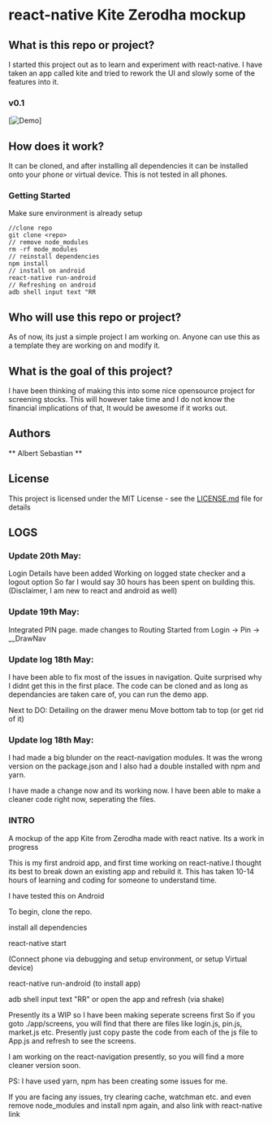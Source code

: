 # react-native Kite Zerodha mockup

## What is this repo or project?

I started this project out as to learn and experiment with react-native. I have taken an app called kite and tried to rework the UI and slowly some of the features into it. 

### v0.1

[![Demo](https://i.imgur.com/8yx4Uat.gif)]

## How does it work?
It can be cloned, and after installing all dependencies it can be installed onto your phone or virtual device. This is not tested in all phones. 
    
### Getting Started
Make sure environment is already setup

```
//clone repo
git clone <repo>
// remove node_modules
rm -rf mode_modules
// reinstall dependencies
npm install
// install on android
react-native run-android
// Refreshing on android
adb shell input text "RR
```

## Who will use this repo or project?
As of now, its just a simple project I am working on.
Anyone can use this as a template they are working on and modify it.

## What is the goal of this project?
I have been thinking of making this into some nice opensource project for screening stocks. This will however take time and I do not know the financial implications of that, It would be awesome if it works out.

## Authors
** Albert Sebastian **

## License

This project is licensed under the MIT License - see the [LICENSE.md](LICENSE.md) file for details


## LOGS

### Update 20th May:
Login Details have been added
Working on logged state checker 
and a logout option
So far I would say 30 hours has been spent on building this. (Disclaimer, I am new to react and android as well)

### Update 19th May:
Integrated PIN page.
made changes to Routing
Started from Login -> Pin -> __DrawNav

### Update log 18th May:

I have been able to fix most of the issues in navigation. Quite surprised why I didnt get this in the first place.
The code can be cloned and as long as dependancies are taken care of, you can run the demo app.

Next to DO:
Detailing on the drawer menu
Move bottom tab to top (or get rid of it)

### Update log 18th May:

I had made a big blunder on the react-navigation modules. It was the wrong version on the package.json and I also had a double installed with npm and yarn. 

I have made a change now and its working now. 
I have been able to make a cleaner code right now,
seperating the files.

### INTRO

A mockup of the app Kite from Zerodha made with react native. Its a work in progress

This is my first android app, and first time working on react-native.I thought its best to break down an existing app and rebuild it.
This has taken 10-14 hours of learning and coding for someone to understand time.

I have tested this on Android

To begin, clone the repo.

install all dependencies

react-native start

(Connect phone via debugging and setup environment, or setup Virtual device)

react-native run-android (to install app)

adb shell input text "RR" or open the app and refresh (via shake)

Presently its a WIP so I have been making seperate screens first
So if you goto ./app/screens, you will find that there are 
files like login.js, pin.js, market.js etc.
Presently just copy paste the code from each of the js file to App.js and refresh to see the screens. 

I am working on the react-navigation presently, so you will find a more cleaner version soon.

PS: I have used yarn, npm has been creating some issues for me.

If you are facing any issues, try clearing cache, watchman etc. and even remove node_modules and install npm again, and also link with react-native link